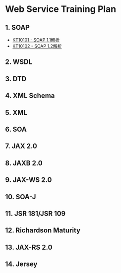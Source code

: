 # Web Service Training Plan

## 1. SOAP

* [KT10101 - SOAP 1.1解析](/training/kt101-web-service/soap/kt10101-soap-11jie-xi.md)
* [KT10102 - SOAP 1.2解析](/training/kt101-web-service/soap/kt10102-soap-12jie-xi.md)

## 2. WSDL

## 3. DTD

## 4. XML Schema

## 5. XML

## 6. SOA

## 7. JAX 2.0

## 8. JAXB 2.0

## 9. JAX-WS 2.0

## 10. SOA-J

## 11. JSR 181/JSR 109

## 12. Richardson Maturity

## 13. JAX-RS 2.0

## 14. Jersey

## 



